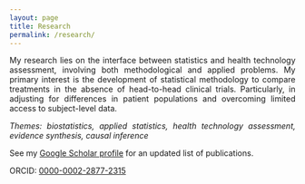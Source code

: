 ```yaml
---
layout: page
title: Research 
permalink: /research/
---
```


<p align="justify">My research lies on the interface between statistics and health technology assessment, involving both methodological and applied problems. 
  My primary interest is the development of statistical methodology to compare treatments in the absence of head-to-head clinical trials. Particularly, in adjusting for differences in patient populations and overcoming limited access to subject-level data.</p> 
  
<p align="justify"><i>Themes: biostatistics, applied statistics, health technology assessment, evidence synthesis, causal inference</i></p>

<p align="justify">See my <a href="https://scholar.google.co.uk/citations?user=B1kFX0MAAAAJ&hl=en">Google Scholar profile</a> for an updated list of publications.</p>  

<p align="justify">ORCID: <a href="https://orcid.org/my-orcid?orcid=0000-0002-2877-2315">0000-0002-2877-2315</a>
   
